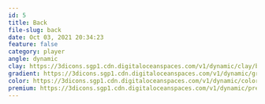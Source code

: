 ```yaml
---
id: 5
title: Back
file-slug: back
date: Oct 03, 2021 20:34:23
feature: false
category: player
angle: dynamic
clay: https://3dicons.sgp1.cdn.digitaloceanspaces.com/v1/dynamic/clay/back-dynamic-clay.png
gradient: https://3dicons.sgp1.cdn.digitaloceanspaces.com/v1/dynamic/gradient/back-dynamic-gradient.png
color: https://3dicons.sgp1.cdn.digitaloceanspaces.com/v1/dynamic/color/back-dynamic-color.png
premium: https://3dicons.sgp1.cdn.digitaloceanspaces.com/v1/dynamic/premium/back-dynamic-premium.png
---
```

